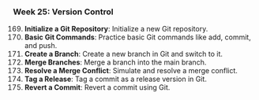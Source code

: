 ### Week 25: Version Control
169. **Initialize a Git Repository**: Initialize a new Git repository.
170. **Basic Git Commands**: Practice basic Git commands like add, commit, and push.
171. **Create a Branch**: Create a new branch in Git and switch to it.
172. **Merge Branches**: Merge a branch into the main branch.
173. **Resolve a Merge Conflict**: Simulate and resolve a merge conflict.
174. **Tag a Release**: Tag a commit as a release version in Git.
175. **Revert a Commit**: Revert a commit using Git.

